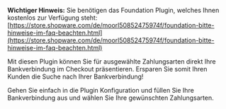 **Wichtiger Hinweis:** Sie benötigen das Foundation Plugin, welches Ihnen kostenlos zur Verfügung steht: [https://store.shopware.com/de/moorl50852475974f/foundation-bitte-hinweise-im-faq-beachten.html](https://store.shopware.com/de/moorl50852475974f/foundation-bitte-hinweise-im-faq-beachten.html)

Mit diesen Plugin können Sie für ausgewählte Zahlungsarten direkt Ihre Bankverbindung im Checkout präsentieren. Ersparen Sie somit Ihren Kunden die Suche nach Ihrer Bankverbindung!

Gehen Sie einfach in die Plugin Konfiguration und füllen Sie Ihre Bankverbindung aus und wählen Sie Ihre gewünschten Zahlungsarten.
